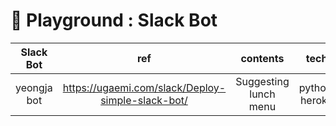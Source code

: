 # :floppy_disk: Playground : Slack Bot

|Slack Bot|ref|contents|tech|
|:-:|:-:|:-:|:-:|
|yeongja bot|https://ugaemi.com/slack/Deploy-simple-slack-bot/|Suggesting lunch menu | python, heroku|

